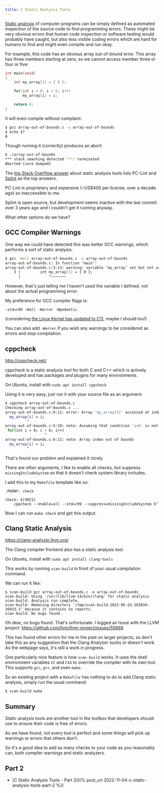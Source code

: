 ```yaml
---
title: C Static Analysis Tools
---
```


[Static analysis](https://en.wikipedia.org/wiki/Static_program_analysis) of computer programs can be simply defined as automated inspection of the source code to find programming errors. These might be very obvious errors that human code inspection or software testing would probably have caught, but also less visible coding errors which are hard for humans to find and might even compile and run okay.

For example, this code has an obvious array out-of-bound error. This array has three members starting at zero, so we cannot access member three or four or five:

```c
int main(void)
{
	int my_array[3] = { 0 };

	for(int i = 0; i < 6; i++)
		my_array[i] = i;

	return 0;
}
```

It will even compile without complaint:

```sh
$ gcc array-out-of-bounds.c -o array-out-of-bounds
$ echo $?
0
```

Though running it (correctly) produces an abort:

```sh
$ ./array-out-of-bounds 
*** stack smashing detected ***: terminated
Aborted (core dumped)
```

The [top Stack Overflow answer](https://stackoverflow.com/questions/1145191/static-code-analyzers-for-c) about static analysis tools lists PC-Lint and [Splint](https://splint.org/) as the top answers.

PC-Lint is proprietary and expensive (~US$400 per license, over a decade ago) so inaccessible to me.

Splint is open source, but development seems inactive with the last commit over 3 years ago and I couldn't get it running anyway.

What other options do we have?

## GCC Compiler Warnings

One way we could have detected this was better GCC warnings, which performs a sort of static analysis:

```sh
$ gcc -Wall array-out-of-bounds.c -o array-out-of-bounds
array-out-of-bounds.c: In function ‘main’:
array-out-of-bounds.c:3:13: warning: variable ‘my_array’ set but not used [-Wunused-but-set-variable]
    3 |         int my_array[3] = { 0 };
      |             ^~~~~~~~
```

However, that's just telling me I haven't used the variable I defined, not about the actual programming error.

My preference for GCC compiler flags is:

~~~
-std=c99 -Wall -Werror -Wpedantic
~~~

(considering [the Linux Kernel has updated to C11](https://www.phoronix.com/scan.php?page=news_item&px=Linux-Kernel-C89-To-C11), maybe I should too!)

You can also add `-Werror` if you wish any warnings to be considered as errors and stop compilation.

## cppcheck

http://cppcheck.net/

cppcheck is a static analysis tool for both C and C++ which is actively developed and has packages and plugins for many environments.

On Ubuntu, install with  `sudo apt install cppcheck`

Using it is very easy, just run it with your source file as an argument:

```sh
$ cppcheck array-out-of-bounds.c
Checking array-out-of-bounds.c ...
array-out-of-bounds.c:6:11: error: Array 'my_array[3]' accessed at index 5, which is out of bounds. [arrayIndexOutOfBounds]
  my_array[i] = i;
          ^
array-out-of-bounds.c:5:19: note: Assuming that condition 'i<6' is not redundant
 for(int i = 0; i < 6; i++)
                  ^
array-out-of-bounds.c:6:11: note: Array index out of bounds
  my_array[i] = i;
          ^
```

That's found our problem and explained it nicely.

There are other arguments, I like to enable all checks, but suppress `missingIncludeSystem` so that it doesn't check system library includes.

I add this to my `Makefile` template like so:

```
.PHONY: check

check: $(SRCS)
	cppcheck --enable=all --std=c99 --suppress=missingIncludeSystem $^
```

Now I can run `make check` and get this output.

## Clang Static Analysis

<https://clang-analyzer.llvm.org/>

The Clang compiler frontend also has a static analysis tool.

On Ubuntu, install with  `sudo apt install clang-tools`

This works by running `scan-build` in front of your usual compilation command.

We can run it like:

```
$ scan-build gcc array-out-of-bounds.c -o array-out-of-bounds
scan-build: Using '/usr/lib/llvm-14/bin/clang' for static analysis
scan-build: Analysis run complete.
scan-build: Removing directory '/tmp/scan-build-2022-05-24-103834-26933-1' because it contains no reports.
scan-build: No bugs found.
```

Oh dear, no bugs found. That's unfortunate. I logged an Issue with the LLVM project: https://github.com/llvm/llvm-project/issues/55668

This has found other errors for me in the past on larger projects, so don't take this as any suggestion that the Clang Analyzer sucks or doesn't work. As the webpage says, it's still a work in progress.

One particularly nice feature is how `scan-build` works. It uses the shell environment variables `CC` and `CXX` to override the compiler with its own tool. This supports `gcc`, `g++`, and even `make`.

So an existing project with a `Makefile` has nothing to do to add Clang static analysis, simply run the usual command:

```sh
$ scan-build make
```

## Summary

Static analysis tools are another tool in the toolbox that developers should use to ensure their code is free of errors.

As we have found, not every tool is perfect and some things will pick up warnings or errors that others don't.

So it's a good idea to add as many checks to your code as you reasonably can, both compiler warnings and static analyzers.

## Part 2

* [C Static Analysis Tools - Part 2]({% post_url 2022-11-04-c-static-analysis-tools-part-2 %})

